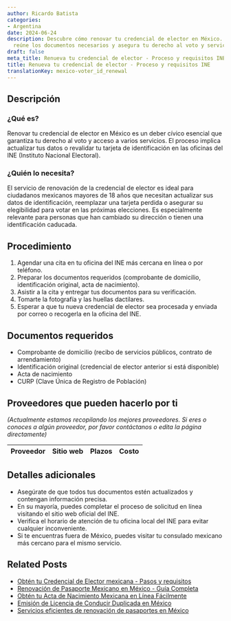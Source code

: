 ```yaml
---
author: Ricardo Batista
categories:
- Argentina
date: 2024-06-24
description: Descubre cómo renovar tu credencial de elector en México. Sigue el proceso,
  reúne los documentos necesarios y asegura tu derecho al voto y servicios esenciales.
draft: false
meta_title: Renueva tu credencial de elector - Proceso y requisitos INE
title: Renueva tu credencial de elector - Proceso y requisitos INE
translationKey: mexico-voter_id_renewal
---
```



## Descripción
### ¿Qué es?
Renovar tu credencial de elector en México es un deber cívico esencial que garantiza tu derecho al voto y acceso a varios servicios. El proceso implica actualizar tus datos o revalidar tu tarjeta de identificación en las oficinas del INE (Instituto Nacional Electoral).

### ¿Quién lo necesita?
El servicio de renovación de la credencial de elector es ideal para ciudadanos mexicanos mayores de 18 años que necesitan actualizar sus datos de identificación, reemplazar una tarjeta perdida o asegurar su elegibilidad para votar en las próximas elecciones. Es especialmente relevante para personas que han cambiado su dirección o tienen una identificación caducada.

## Procedimiento

1. Agendar una cita en tu oficina del INE más cercana en línea o por teléfono.
2. Preparar los documentos requeridos (comprobante de domicilio, identificación original, acta de nacimiento).
3. Asistir a la cita y entregar tus documentos para su verificación.
4. Tomarte la fotografía y las huellas dactilares.
5. Esperar a que tu nueva credencial de elector sea procesada y enviada por correo o recogerla en la oficina del INE.

## Documentos requeridos

- Comprobante de domicilio (recibo de servicios públicos, contrato de arrendamiento)
- Identificación original (credencial de elector anterior si está disponible)
- Acta de nacimiento
- CURP (Clave Única de Registro de Población)

## Proveedores que pueden hacerlo por ti
_(Actualmente estamos recopilando los mejores proveedores. Si eres o conoces a algún proveedor, por favor contáctanos o edita la página directamente)_

| Proveedor        |     Sitio web     |     Plazos    |       Costo      |
| --------------- | --------------- |  :-------------: | :-------------: |

## Detalles adicionales

- Asegúrate de que todos tus documentos estén actualizados y contengan información precisa.
- En su mayoría, puedes completar el proceso de solicitud en línea visitando el sitio web oficial del INE.
- Verifica el horario de atención de tu oficina local del INE para evitar cualquier inconveniente.
- Si te encuentras fuera de México, puedes visitar tu consulado mexicano más cercano para el mismo servicio.
## Related Posts

- [Obtén tu Credencial de Elector mexicana - Pasos y requisitos](https://tramitit.com/es/guides/mexico/credencial_para_votar/)
- [Renovación de Pasaporte Mexicano en México - Guía Completa](https://tramitit.com/es/guides/mexico/pasaporte_mexicano/)
- [Obtén tu Acta de Nacimiento Mexicana en Línea Fácilmente](https://tramitit.com/es/guides/mexico/acta_de_nacimiento/)
- [Emisión de Licencia de Conducir Duplicada en México](https://tramitit.com/es/guides/mexico/expedici%C3%B3n_de_duplicado_de_licencia_de_conducir/)
- [Servicios eficientes de renovación de pasaportes en México](https://tramitit.com/es/guides/mexico/renovaci%C3%B3n_de_pasaporte/)